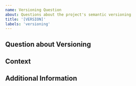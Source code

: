 ```yaml
---
name: Versioning Question
about: Questions about the project's semantic versioning
title: '[VERSION]'
labels: 'versioning'
---
```


## Question about Versioning

<!-- Describe your question about the project's versioning approach -->

## Context

<!-- Add any relevant context to your question -->

## Additional Information

<!-- Any other information that might help in answering your question --> 